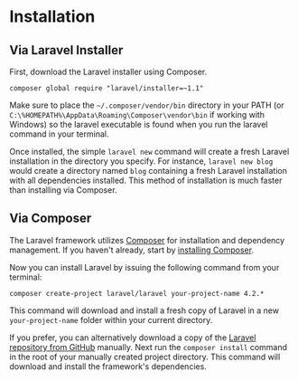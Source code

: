 # Installation

## Via Laravel Installer

First, download the Laravel installer using Composer.

```shell
composer global require "laravel/installer=~1.1"
```

Make sure to place the `~/.composer/vendor/bin` directory in your PATH (or `C:\%HOMEPATH%\AppData\Roaming\Composer\vendor\bin` if working with Windows) so the laravel executable is found when you run the laravel command in your terminal.

Once installed, the simple `laravel new` command will create a fresh Laravel installation in the directory you specify. For instance, `laravel new blog` would create a directory named `blog` containing a fresh Laravel installation with all dependencies installed. This method of installation is much faster than installing via Composer.

## Via Composer

The Laravel framework utilizes [Composer](http://getcomposer.org/) for installation and dependency management. If you haven't already, start by [installing Composer](http://getcomposer.org/doc/00-intro.md).

Now you can install Laravel by issuing the following command from your terminal:

```shell
composer create-project laravel/laravel your-project-name 4.2.*
```

This command will download and install a fresh copy of Laravel in a new `your-project-name` folder within your current directory.

If you prefer, you can alternatively download a copy of the [Laravel repository from GitHub](https://github.com/laravel/docs/archive/4.2.zip) manually. Next run the `composer install` command in the root of your manually created project directory. This command will download and install the framework's dependencies.
